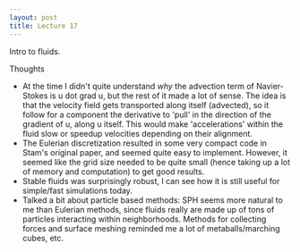 ```yaml
---
layout: post
title: Lecture 17
---
```


Intro to fluids.

Thoughts
- At the time I didn't quite understand _why_ the advection term of Navier-Stokes is u dot grad u, but the rest of it made a lot of sense. The idea is that the velocity field gets transported along itself (advected), so it follow for a component the derivative to 'pull' in the direction of the gradient of u, along u itself. This would make 'accelerations' within the fluid slow or speedup velocities depending on their alignment.
- The Eulerian discretization resulted in some very compact code in Stam's original paper, and seemed quite easy to implement. However, it seemed like the grid size needed to be quite small (hence taking up a lot of memory and computation) to get good results.
- Stable fluids was surprisingly robust, I can see how it is still useful for simple/fast simulations today.
- Talked a bit about particle based methods: SPH seems more natural to me than Eulerian methods, since fluids really are made up of tons of particles interacting within neighborhoods. Methods for collecting forces and surface meshing reminded me a lot of metaballs/marching cubes, etc. 
